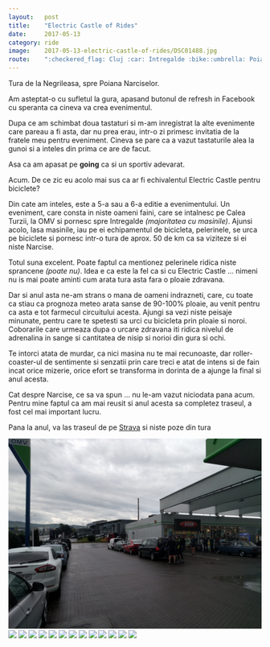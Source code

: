 ```yaml
---
layout:   post
title:    "Electric Castle of Rides"
date:     2017-05-13
category: ride
image:    2017-05-13-electric-castle-of-rides/DSC01488.jpg
route:    ":checkered_flag: Cluj :car: Intregalde :bike::umbrella: Poiana Narciselor :bike::umbrella: Intregalde"
---
```

<p class="intro"><span class="dropcap">T</span>ura de la Negrileasa, spre Poiana Narciselor.

Am asteptat-o cu sufletul la gura, apasand butonul de refresh in Facebook cu speranta ca cineva va crea evenimentul.</p>

Dupa ce am schimbat doua tastaturi si m-am inregistrat la alte evenimente care pareau a fi asta, dar nu prea erau, intr-o zi primesc invitatia de la fratele meu pentru eveniment. Cineva se pare ca a vazut tastaturile alea la gunoi si a inteles din prima ce are de facut.

Asa ca am apasat pe **going** ca si un sportiv adevarat.

Acum. De ce zic eu acolo mai sus ca ar fi echivalentul Electric Castle pentru biciclete?

Din cate am inteles, este a 5-a sau a 6-a editie a evenimentului. Un eveniment, care consta in niste oameni faini, care se intalnesc pe Calea Turzii, la OMV si pornesc spre Intregalde _(majoritatea cu masinile)_.
Ajunsi acolo, lasa masinile, iau pe ei echipamentul de bicicleta, pelerinele, se urca pe biciclete si pornesc intr-o tura de aprox. 50 de km ca sa viziteze si ei niste Narcise.

Totul suna excelent. Poate faptul ca mentionez pelerinele ridica niste sprancene _(poate nu)_. Idea e ca este la fel ca si cu Electric Castle ... nimeni nu is mai poate aminti cum arata tura asta fara o ploaie zdravana.

Dar si anul asta ne-am strans o mana de oameni indrazneti, care, cu toate ca stiau ca prognoza meteo arata sanse de 90-100% ploaie, au venit pentru ca asta e tot farmecul circuitului acesta.
Ajungi sa vezi niste peisaje minunate, pentru care te spetesti sa urci cu bicicleta prin ploaie si noroi. Coborarile care urmeaza dupa o urcare zdravana iti ridica nivelul de adrenalina in sange si cantitatea de nisip si norioi din gura si ochi.

Te intorci atata de murdar, ca nici masina nu te mai recunoaste, dar roller-coaster-ul de sentimente si senzatii prin care treci e atat de intens si de fain incat orice mizerie, orice efort se transforma in dorinta de a ajunge la final si anul acesta.

Cat despre Narcise, ce sa va spun ... nu le-am vazut niciodata pana acum. Pentru mine faptul ca am mai reusit si anul acesta sa completez traseul, a fost cel mai important lucru.

Pana la anul, va las traseul de pe [Strava](https://www.strava.com/activities/984523732) si niste poze din tura

![](/assets/img/2017-05-13-electric-castle-of-rides/0IMG_20170513_074637.jpg)
![](/assets/img/2017-05-13-electric-castle-of-rides/DSC01425.jpg)
![](/assets/img/2017-05-13-electric-castle-of-rides/DSC01444.jpg)
![](/assets/img/2017-05-13-electric-castle-of-rides/DSC01447.jpg)
![](/assets/img/2017-05-13-electric-castle-of-rides/DSC01448.jpg)
![](/assets/img/2017-05-13-electric-castle-of-rides/DSC01457.jpg)
![](/assets/img/2017-05-13-electric-castle-of-rides/DSC01462.jpg)
![](/assets/img/2017-05-13-electric-castle-of-rides/DSC01467.jpg)
![](/assets/img/2017-05-13-electric-castle-of-rides/DSC01477.jpg)
![](/assets/img/2017-05-13-electric-castle-of-rides/DSC01488.jpg)
![](/assets/img/2017-05-13-electric-castle-of-rides/DSC01501.jpg)
![](/assets/img/2017-05-13-electric-castle-of-rides/DSC01514.jpg)
![](/assets/img/2017-05-13-electric-castle-of-rides/DSC01518.jpg)
![](/assets/img/2017-05-13-electric-castle-of-rides/DSC01547.jpg)
